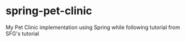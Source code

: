 # spring-pet-clinic
My Pet Clinic implementation using Spring while following tutorial from SFG's tutorial
